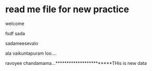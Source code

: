 # read me file for new practice

welcome

fsdf
sada

sadameesevalo

ala vaikuntapuram loo....

ravoyee chandamama...************************THis is new data
